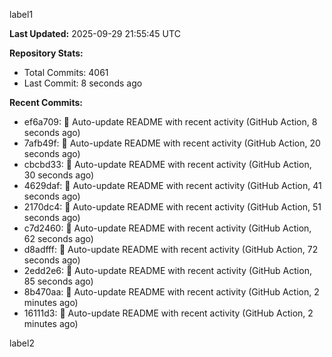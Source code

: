 
label1 
<!-- ACTIVITY_START -->
**Last Updated:** 2025-09-29 21:55:45 UTC

**Repository Stats:**
- Total Commits: 4061
- Last Commit: 8 seconds ago

**Recent Commits:**
- ef6a709: 🤖 Auto-update README with recent activity (GitHub Action, 8 seconds ago)
- 7afb49f: 🤖 Auto-update README with recent activity (GitHub Action, 20 seconds ago)
- cbcbd33: 🤖 Auto-update README with recent activity (GitHub Action, 30 seconds ago)
- 4629daf: 🤖 Auto-update README with recent activity (GitHub Action, 41 seconds ago)
- 2170dc4: 🤖 Auto-update README with recent activity (GitHub Action, 51 seconds ago)
- c7d2460: 🤖 Auto-update README with recent activity (GitHub Action, 62 seconds ago)
- d8adfff: 🤖 Auto-update README with recent activity (GitHub Action, 72 seconds ago)
- 2edd2e6: 🤖 Auto-update README with recent activity (GitHub Action, 85 seconds ago)
- 8b470aa: 🤖 Auto-update README with recent activity (GitHub Action, 2 minutes ago)
- 16111d3: 🤖 Auto-update README with recent activity (GitHub Action, 2 minutes ago)
<!-- ACTIVITY_END -->

label2
